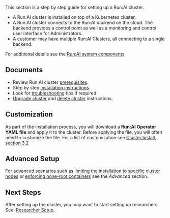 This section is a step by step guide for setting up a Run:AI cluster. 

* A Run:AI cluster is installed on top of a Kubernetes cluster.
* A Run:AI cluster connects to the Run:AI backend on the cloud. The backend provides a control point as well as a monitoring and control user interface for Administrators.
* A customer may have multiple Run:AI Clusters, all connecting to a single backend.

For additional details see the [Run:AI system components](../../home/components.md)

## Documents

* Review Run:AI cluster [prerequisites](cluster-prerequisites.md).
* Step by step [installation instructions](cluster-install.md).
* Look for [troubleshooting](Troubleshooting-a-Run-AI-Cluster-Installation.md) tips if required.
* [Upgrade cluster](Upgrading-Cluster-Install.md) and [delete cluster](Deleting-Cluster-Install.md) instructions. 


## Customization

As part of the installation process, you will download a __Run:AI Operator YAML file__ and apply it to the cluster. Before applying the file, you will often need to customize the file. For a list of customization see [Cluster Install, section 3.2](../Installing-Run-AI-on-an-on-premise-Kubernetes-Cluster/#step-32-customized-installation)

## Advanced Setup

For advanced scenarios such as [limiting the installation to specific cluster nodes](limit-runai-install-to-specific-nodes.md) or [enforcing none-root containers](enforce-run-as-user.md) see the _Advanced_ section.

## Next Steps

After setting up the cluster, you may want to start setting up researchers. See: [Researcher Setup](../Researcher-Setup/researcher-setup-intro.md).

